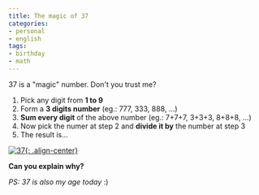 ```yaml
---
title: The magic of 37
categories:
- personal
- english
tags:
- birthday
- math
---
```


37 is a "magic" number. Don't you trust me?

1. Pick any digit from **1 to 9**
2. Form a **3 digits number** (eg.: 777, 333, 888, ...)
3. **Sum every digit** of the above number (eg.: 7+7+7, 3+3+3, 8+8+8, ...)
4. Now pick the numer at step 2 and **divide it by** the number at step 3
5. The result is...

[![37]({{site.url}}/assets/images/37b.jpg){: .align-center}]({{site.url}}/assets/images/37b.jpg)

**Can you explain why?**

_PS: 37 is also my age today_ :)

